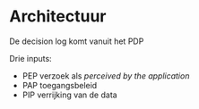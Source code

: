 # Architectuur

De decision log komt vanuit het PDP

Drie inputs:
- PEP verzoek als _perceived by the application_
- PAP toegangsbeleid
- PIP verrijking van de data